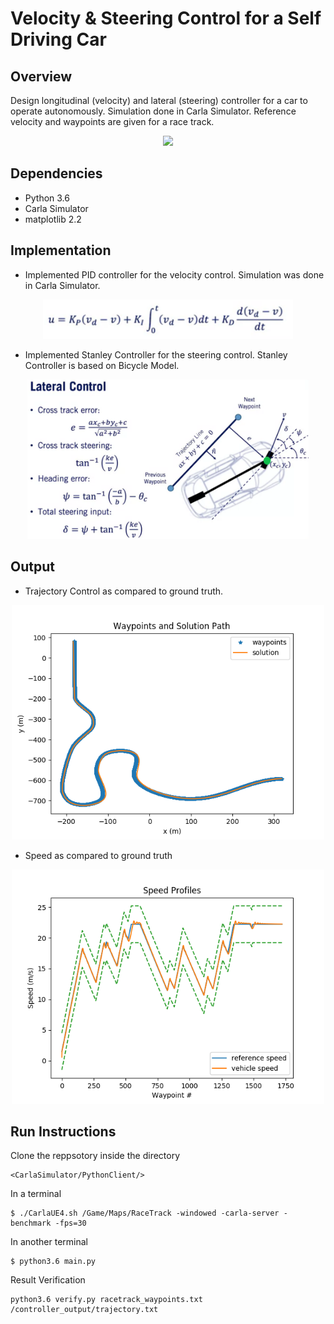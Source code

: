 # Velocity & Steering Control for a Self Driving Car

## Overview
Design longitudinal (velocity) and lateral (steering) controller for a car to operate autonomously. Simulation done in Carla Simulator.  Reference velocity and waypoints are given for a race track.

<p align="center">
<img src="https://github.com/varunasthana92/Velocity_Steering_Control_Self_Drive_Car/blob/main/images/self_drive.gif" width = 600>
</p>

## Dependencies
* Python 3.6
* Carla Simulator
* matplotlib 2.2

## Implementation
* Implemented PID controller for the velocity control. Simulation was done in Carla Simulator.

<p align="center">
<img src="https://github.com/varunasthana92/Velocity_Steering_Control_Self_Drive_Car/blob/main/images/PID.png" width = 400>
</p>

* Implemented Stanley Controller for the steering control. Stanley Controller is based on Bicycle Model.
<p align="center">
<img src="https://github.com/varunasthana92/Velocity_Steering_Control_Self_Drive_Car/blob/main/images/stanley_controller.png" width = 450>
</p>

## Output
* Trajectory Control as compared to ground truth.
<p align="center">
<img src="https://github.com/varunasthana92/Velocity_Steering_Control_Self_Drive_Car/blob/main/images/result.png" width = 500>
</p>

* Speed as compared to ground truth
<p align="center">
<img src="https://github.com/varunasthana92/Velocity_Steering_Control_Self_Drive_Car/blob/main/images/speed.png" width = 500>
</p>

## Run Instructions
Clone the reppsotory inside the directory 
```
<CarlaSimulator/PythonClient/>
```
In a terminal
```
$ ./CarlaUE4.sh /Game/Maps/RaceTrack -windowed -carla-server -benchmark -fps=30
```
In another terminal

```
$ python3.6 main.py
```

Result Verification

```
python3.6 verify.py racetrack_waypoints.txt /controller_output/trajectory.txt
```